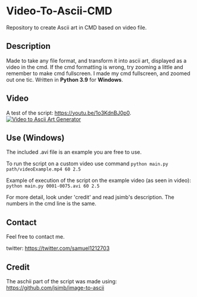 # Video-To-Ascii-CMD
Repository to create Ascii art in CMD based on video file.

## Description
Made to take any file format, and transform it into ascii art, displayed as a video in the cmd. 
If the cmd formatting is wrong, try zooming a little and remember to make cmd fullscreen.
I made my cmd fullscreen, and zoomed out one tic.
Written in **Python 3.9** for **Windows**.

## Video
A test of the script: https://youtu.be/1o3KdnBJ0p0. <br/>[![Video to Ascii Art Generator](http://img.youtube.com/vi/1o3KdnBJ0p0/0.jpg)](http://www.youtube.com/watch?v=1o3KdnBJ0p0 "Video to Ascii Art Generator")

## Use (Windows)
The included .avi file is an example you are free to use. 

To run the script on a custom video use command ```python main.py path/videoExample.mp4 60 2.5```

Example of execution of the script on the example video (as seen in video):  ```python main.py 0001-0075.avi 60 2.5```

For more detail, look under 'credit' and read jsimb's description. The numbers in the cmd line is the same.

## Contact
Feel free to contact me.

twitter: https://twitter.com/samuel1212703

## Credit
The aschii part of the script was made using: https://github.com/jsimb/image-to-ascii
